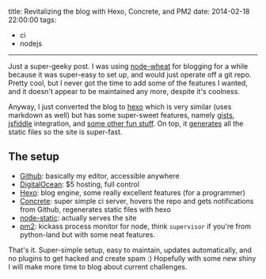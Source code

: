 title: Revitalizing the blog with Hexo, Concrete, and PM2
date: 2014-02-18 22:00:00
tags: 
 - ci
 - nodejs
---

Just a super-geeky post. I was using [node-wheat][1] for blogging for a while because it was super-easy to set up, and would just operate off a git repo. Pretty cool, but I never got the time to add some of the features I wanted, and it doesn't appear to be maintained any more, despite it's coolness.

Anyway, I just converted the blog to [hexo][2] which is very similar (uses markdown as well) but has some super-sweet features, namely [gists][3], [jsfiddle][4] integration, and [some other fun stuff][5]. On top, it [generates][6] all the static files so the site is super-fast.

The setup
---------

 * [Github][7]: basically my editor, accessible anywhere
 * [DigitalOcean][8]: $5 hosting, full control
 * [Hexo][2]: blog engine, some really excellent features (for a programmer)
 * [Concrete][9]: super simple ci server, hovers the repo and gets notifications from Github, regenerates static files with hexo
 * [node-static][10]: actually serves the site
 * [pm2][11]: kickass process monitor for node, think `supervisor` if you're from python-land but with some neat features.

That's it. Super-simple setup, easy to maintain, updates automatically, and no plugins to get hacked and create spam :) Hopefully with some new shiny I will make more time to blog about current challenges.

[1]: https://github.com/creationix/wheat
[2]: http://zespia.tw/hexo/
[3]: http://zespia.tw/hexo/docs/tag-plugins.html#gist
[4]: http://zespia.tw/hexo/docs/tag-plugins.html#jsfiddle
[5]: http://zespia.tw/hexo/docs/tag-plugins.html
[6]: http://zespia.tw/hexo/docs/generating.html
[7]: https://github.com/aaronfay/aaronfay-blog
[8]: https://www.digitalocean.com/
[9]: https://github.com/ryankee/concrete
[10]: https://github.com/cloudhead/node-static
[11]: https://github.com/Unitech/pm2
